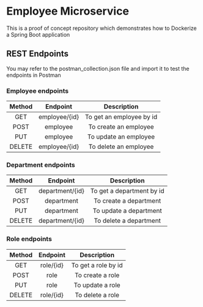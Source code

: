 # Employee Microservice
This is a proof of concept repository which demonstrates how to Dockerize a Spring Boot application

## REST Endpoints
You may refer to the postman_collection.json file and import it to test the endpoints in Postman

### Employee endpoints

| Method | Endpoint    | Description    |
| :---:   | :---: | :---: |
| GET | employee/{id}   | To get an employee by id |
| POST | employee   | To create an employee |
| PUT | employee   | To update an employee |
| DELETE | employee/{id}   | To delete an employee |

### Department endpoints

| Method | Endpoint    | Description    |
| :---:   | :---: | :---: |
| GET | department/{id}   | To get a department by id |
| POST | department   | To create a department |
| PUT | department   | To update a department |
| DELETE | department/{id}   | To delete a department | 

### Role endpoints

| Method | Endpoint    | Description    |
| :---:   | :---: | :---: |
| GET | role/{id}   | To get a role by id |
| POST | role   | To create a role |
| PUT | role   | To update a role |
| DELETE | role/{id}   | To delete a role |
